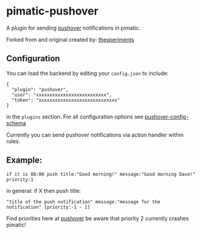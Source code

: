 pimatic-pushover
=======================

A plugin for sending [pushover](https://pushover.net/) notifications in pimatic.

Forked from and original created by: [thexperiments](https://github.com/thexperiments/pimatic-pushover)


Configuration
-------------
You can load the backend by editing your `config.json` to include:

    {
      "plugin": "pushover",
      "user": "xxxxxxxxxxxxxxxxxxxxxxxxxx",
      "token": "xxxxxxxxxxxxxxxxxxxxxxxxxxxxx"
    }

in the `plugins` section. For all configuration options see 
[pushover-config-schema](pushover-config-schema.coffee)

Currently you can send pushover notifications via action handler within rules.

Example:
--------

    if it is 08:00 push title:"Good morning!" message:"Good morning Dave!" priority:1

in general: if X then push title:

    "title of the push notification" message:"message for the notification" [priority:-1 - 1]

Find priorities here at [pushover](https://pushover.net/api#priority) be aware that priority 2 currently crashes pimatic!